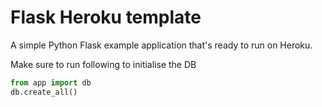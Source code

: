 Flask Heroku template
====================

A simple Python Flask example application that's ready to run on Heroku.

Make sure to run following to initialise the DB
```python
from app import db
db.create_all()
```